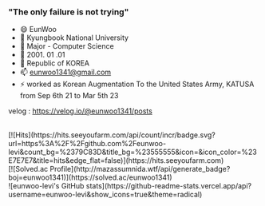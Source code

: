 ### "The only failure is not trying"

- 😄 EunWoo
- 🔭 Kyungbook National University
- 🌱 Major - Computer Science
- 🤔 2001. 01 .01
- 💬 Republic of KOREA
- 📫 eunwoo1341@gmail.com
- ⚡ worked as Korean Augmentation To the United States Army, KATUSA from Sep 6th 21 to Mar 5th 23

velog : https://velog.io/@eunwoo1341/posts


<br/> 
[![Hits](https://hits.seeyoufarm.com/api/count/incr/badge.svg?url=https%3A%2F%2Fgithub.com%2Feunwoo-levi&count_bg=%2379C83D&title_bg=%23555555&icon=&icon_color=%23E7E7E7&title=hits&edge_flat=false)](https://hits.seeyoufarm.com)
<br/> 
[![Solved.ac Profile](http://mazassumnida.wtf/api/generate_badge?boj=eunwoo1341)](https://solved.ac/eunwoo1341)

<br/> 
![eunwoo-levi's GitHub stats](https://github-readme-stats.vercel.app/api?username=eunwoo-levi&show_icons=true&theme=radical)
